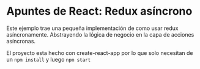 # Apuntes de React: Redux asíncrono

Este ejemplo trae una pequeña implementación de como usar redux asíncronamente. Abstrayendo la lógica de negocio en la capa de acciones asíncronas.

El proyecto esta hecho con create-react-app por lo que solo necesitan de un `npm install` y luego `npm start`